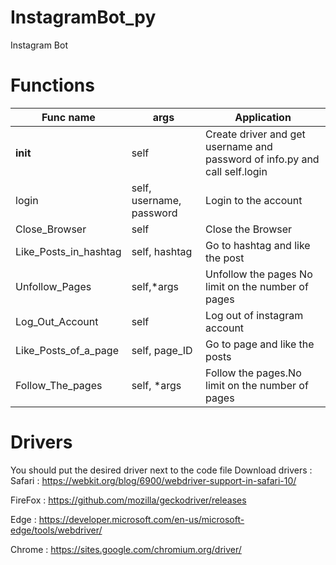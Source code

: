 # InstagramBot_py
Instagram Bot 

# Functions
|Func name | args | Application | 
| -------- | ---- | ----------- | 
| __init__ | self | Create driver and get username and password of info.py and call self.login| 
| login | self, username, password | Login to the account | 
| Close_Browser | self | Close the Browser | 
| Like_Posts_in_hashtag | self, hashtag | Go to hashtag and like the post
| Unfollow_Pages | self,*args | Unfollow the pages No limit on the number of pages |
| Log_Out_Account | self | Log out of instagram account | 
| Like_Posts_of_a_page | self, page_ID | Go to page and like the posts 
| Follow_The_pages | self, *args | Follow the pages.No limit on the number of pages|




# Drivers
You should put the desired driver next to the code file
Download drivers : 
Safari : https://webkit.org/blog/6900/webdriver-support-in-safari-10/

FireFox : https://github.com/mozilla/geckodriver/releases

Edge :	https://developer.microsoft.com/en-us/microsoft-edge/tools/webdriver/

Chrome : https://sites.google.com/chromium.org/driver/
